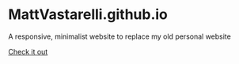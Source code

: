 # MattVastarelli.github.io

A responsive, minimalist website to replace my old personal website

[Check it out](https://mattvastarelli.github.io/ "my website")
